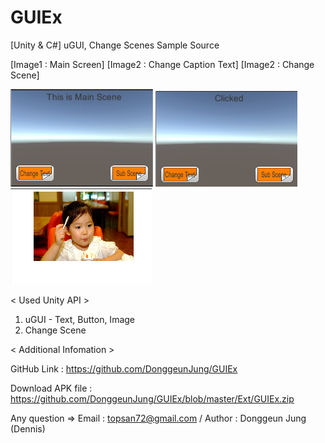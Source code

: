 # GUIEx

[Unity & C#] uGUI, Change Scenes Sample Source


[Image1 : Main Screen]
[Image2 : Change Caption Text]
[Image2 : Change Scene]

<div>
<img src="https://github.com/DonggeunJung/GUIEx/blob/master/Ext/GUIEx_Capture01.png?raw=true width="400px"></img>
<img src="https://github.com/DonggeunJung/GUIEx/blob/master/Ext/GUIEx_Capture02.png?raw=true width="400px"></img>
<img src="https://github.com/DonggeunJung/GUIEx/blob/master/Ext/GUIEx_Capture03.png?raw=true width="400px"></img>
</div>


< Used Unity API >
1. uGUI - Text, Button, Image
2. Change Scene


< Additional Infomation >

GitHub Link : https://github.com/DonggeunJung/GUIEx

Download APK file : https://github.com/DonggeunJung/GUIEx/blob/master/Ext/GUIEx.zip

Any question => Email : topsan72@gmail.com / Author : Donggeun Jung (Dennis)
